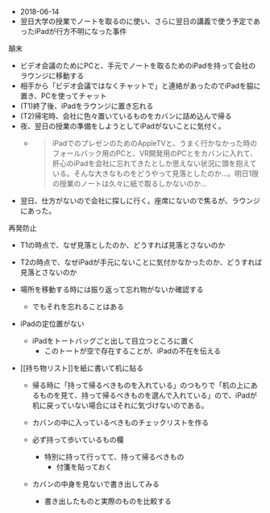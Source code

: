 
- 2018-06-14
- 翌日大学の授業でノートを取るのに使い、さらに翌日の講義で使う予定であったiPadが行方不明になった事件

顛末
- ビデオ会議のためにPCと、手元でノートを取るためのiPadを持って会社のラウンジに移動する
- 相手から「ビデオ会議ではなくチャットで」と連絡があったのでiPadを脇に置き、PCを使ってチャット
- (T1)終了後、iPadをラウンジに置き忘れる
- (T2)帰宅時、会社に色々置いているものをカバンに詰め込んで帰る
- 夜、翌日の授業の準備をしようとしてiPadがないことに気付く。
    - > iPadでのプレゼンのためのAppleTVと、うまく行かなかった時のフォールバック用のPCと、VR開発用のPCとをカバンに入れて、肝心のiPadを会社に忘れてきたとしか思えない状況に頭を抱えている。そんな大きなものをどうやって見落としたのか…。明日1限の授業のノートは久々に紙で取るしかないのか…
- 翌日、仕方がないので会社に探しに行く。座席にないので焦るが、ラウンジにあった。

再発防止
- T1の時点で、なぜ見落としたのか、どうすれば見落とさないのか
- T2の時点で、なぜiPadが手元にないことに気付かなかったのか、どうすれば見落とさないのか

- 場所を移動する時には振り返って忘れ物がないか確認する
    - でもそれを忘れることはある

- iPadの定位置がない
    - iPadをトートバッグごと出して目立つところに置く
        - このトートが空で存在することが、iPadの不在を伝える

- [[持ち物リスト]]を紙に書いて机に貼る
    - 帰る時に「持って帰るべきものを入れている」のつもりで「机の上にあるものを見て、持って帰るべきものを選んで入れている」ので、iPadが机に戻っていない場合にはそれに気づけないのである。
    - カバンの中に入っているべきものチェックリストを作る

    - 必ず持って歩いているもの欄
        - 特別に持って行ってて、持って帰るべきもの
            - 付箋を貼っておく

    - カバンの中身を見ないで書き出してみる
        - 書き出したものと実際のものを比較する


